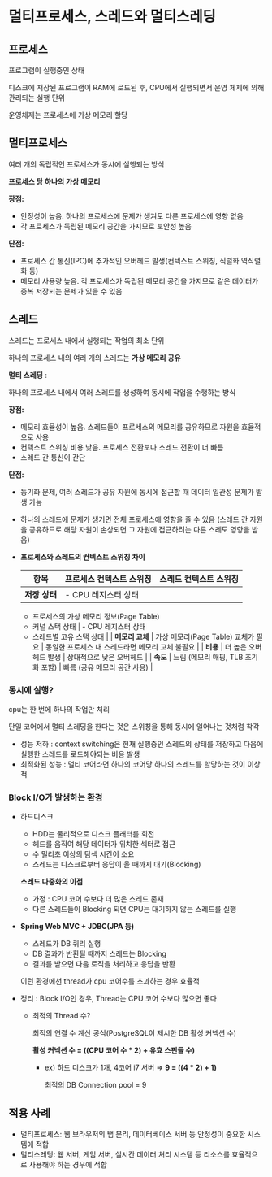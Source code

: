 # 멀티프로세스, 스레드와 멀티스레딩

## 프로세스

프로그램이 실행중인 상태

디스크에 저장된 프로그램이 RAM에 로드된 후, CPU에서 실행되면서 운영 체제에 의해 관리되는 실행 단위

운영체제는 프로세스에 가상 메모리 할당

## **멀티프로세스**

여러 개의 독립적인 프로세스가 동시에 실행되는 방식

**프로세스 당 하나의 가상 메모리**

**장점:**

- 안정성이 높음. 하나의 프로세스에 문제가 생겨도 다른 프로세스에 영향 없음
- 각 프로세스가 독립된 메모리 공간을 가지므로 보안성 높음

**단점:**

- 프로세스 간 통신(IPC)에 추가적인 오버헤드 발생(컨텍스트 스위칭, 직렬화 역직렬화 등)
- 메모리 사용량 높음. 각 프로세스가 독립된 메모리 공간을 가지므로 같은 데이터가 중복 저장되는 문제가 있을 수 있음

## 스레드

스레드는 프로세스 내에서 실행되는 작업의 최소 단위

하나의 프로세스 내의 여러 개의 스레드는 **가상 메모리 공유**

**멀티 스레딩** : 

하나의 프로세스 내에서 여러 스레드를 생성하여 동시에 작업을 수행하는 방식

**장점:**

- 메모리 효율성이 높음. 스레드들이 프로세스의 메모리를 공유하므로 자원을 효율적으로 사용
- 컨텍스트 스위칭 비용 낮음. 프로세스 전환보다 스레드 전환이 더 빠름
- 스레드 간 통신이 간단

**단점:**

- 동기화 문제, 여러 스레드가 공유 자원에 동시에 접근할 때 데이터 일관성 문제가 발생 가능
- 하나의 스레드에 문제가 생기면 전체 프로세스에 영향을 줄 수 있음 (스레드 간 자원을 공유하므로 해당 자원이 손상되면 그 자원에 접근하려는 다른 스레도 영향을 받음)
- **프로세스와 스레드의 컨텍스트 스위칭 차이**
    
    
    | **항목** | **프로세스 컨텍스트 스위칭** | **스레드 컨텍스트 스위칭** |
    | --- | --- | --- |
    | **저장 상태** | - CPU 레지스터 상태
    - 프로세스의 가상 메모리 정보(Page Table)
    - 커널 스택 상태 | - CPU 레지스터 상태
    - 스레드별 고유 스택 상태 |
    | **메모리 교체** | 가상 메모리(Page Table) 교체가 필요 | 동일한 프로세스 내 스레드라면 메모리 교체 불필요 |
    | **비용** | 더 높은 오버헤드 발생 | 상대적으로 낮은 오버헤드 |
    | **속도** | 느림 (메모리 매핑, TLB 초기화 포함) | 빠름 (공유 메모리 공간 사용) |

### 동시에 실행?

cpu는 한 번에 하나의 작업만 처리

단일 코어에서 멀티 스레딩을 한다는 것은 스위칭을 통해 동시에 일어나는 것처럼 착각

- 성능 저하 : context switching은 현재 실행중인 스레드의 상태를 저장하고 다음에 실행한 스레드를 로드해야되는 비용 발생
- 최적화된 성능 : 멀티 코어라면 하나의 코어당 하나의 스레드를 할당하는 것이 이상적

### Block I/O가 발생하는 환경

- 하드디스크
    - HDD는 물리적으로 디스크 플래터를 회전
    - 헤드를 움직여 해당 데이터가 위치한 섹터로 접근
    - 수 밀리초 이상의 탐색 시간이 소요
    - 스레드는 디스크로부터 응답이 올 때까지 대기(Blocking)
    
    **스레드 다중화의 이점**
    
    - 가정 : CPU 코어 수보다 더 많은 스레드 존재
    - 다른 스레드들이 Blocking 되면 CPU는 대기하지 않는 스레드를 실행
- **Spring Web MVC + JDBC(JPA 등)**
    - 스레드가 DB 쿼리 실행
    - DB 결과가 반환될 때까지 스레드는 Blocking
    - 결과를 받으면 다음 로직을 처리하고 응답을 반환
    
    이런 환경에선 thread가 cpu 코어수를 초과하는 경우 효율적
    
- 정리 : Block I/O인 경우, Thread는 CPU 코어 수보다 많으면 좋다
    - 최적의 Thread 수?
        
        최적의 연결 수 계산 공식(PostgreSQL이 제시한 DB 활성 커넥션 수)
        
        **활성 커넥션 수 = ((CPU 코어 수 * 2) + 유효 스핀들 수)**
        
        - ex) 하드 디스크가 1개, 4코어 i7 서버 ⇒ **9 = ((4 * 2) + 1)**
            
            최적의 DB Connection pool = 9 
            

## **적용 사례**

- 멀티프로세스: 웹 브라우저의 탭 분리, 데이터베이스 서버 등 안정성이 중요한 시스템에 적합
- 멀티스레딩: 웹 서버, 게임 서버, 실시간 데이터 처리 시스템 등 리소스를 효율적으로 사용해야 하는 경우에 적합